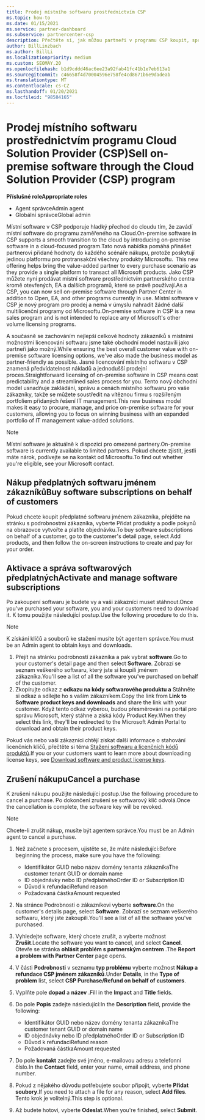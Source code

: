 ```yaml
---
title: Prodej místního softwaru prostřednictvím CSP
ms.topic: how-to
ms.date: 01/15/2021
ms.service: partner-dashboard
ms.subservice: partnercenter-csp
description: Přečtěte si, jak můžou partneři v programu CSP koupit, spravovat, prodávat a zrušit místní předplatné softwaru jménem zákazníků v partnerském centru.
author: BillLinzbach
ms.author: BillLi
ms.localizationpriority: medium
ms.custom: SEOMAY.20
ms.openlocfilehash: b1d9cddd46ac6ee23a92fab41fc41b1e7eb613a1
ms.sourcegitcommit: c46658f4d70004596e758fe4cd8671b6e9dadeab
ms.translationtype: MT
ms.contentlocale: cs-CZ
ms.lasthandoff: 01/20/2021
ms.locfileid: "98584165"
---
```

# <a name="sell-on-premise-software-through-the-cloud-solution-provider-csp-program"></a><span data-ttu-id="9c48f-103">Prodej místního softwaru prostřednictvím programu Cloud Solution Provider (CSP)</span><span class="sxs-lookup"><span data-stu-id="9c48f-103">Sell on-premise software through the Cloud Solution Provider (CSP) program</span></span>

<span data-ttu-id="9c48f-104">**Příslušné role**</span><span class="sxs-lookup"><span data-stu-id="9c48f-104">**Appropriate roles**</span></span>

- <span data-ttu-id="9c48f-105">Agent správce</span><span class="sxs-lookup"><span data-stu-id="9c48f-105">Admin agent</span></span>
- <span data-ttu-id="9c48f-106">Globální správce</span><span class="sxs-lookup"><span data-stu-id="9c48f-106">Global admin</span></span>

<span data-ttu-id="9c48f-107">Místní software v CSP podporuje hladký přechod do cloudu tím, že zavádí místní software do programu zaměřeného na Cloud.</span><span class="sxs-lookup"><span data-stu-id="9c48f-107">On-premise software in CSP supports a smooth transition to the cloud by introducing on-premise software in a cloud-focused program.</span></span><span data-ttu-id="9c48f-108">Tato nová nabídka pomáhá přinášet partnerovi přidané hodnoty do každého scénáře nákupu, protože poskytují jedinou platformu pro protransakční všechny produkty Microsoftu.</span><span class="sxs-lookup"><span data-stu-id="9c48f-108">  This new offering helps bring the value-added partner to every purchase scenario as they provide a single platform to transact all Microsoft products.</span></span> <span data-ttu-id="9c48f-109">Jako CSP můžete nyní prodávat místní software prostřednictvím partnerského centra kromě otevřených, EA a dalších programů, které se právě používají.</span><span class="sxs-lookup"><span data-stu-id="9c48f-109">As a CSP, you can now sell on-premise software through Partner Center in addition to Open, EA, and other programs currently in use.</span></span> <span data-ttu-id="9c48f-110">Místní software v CSP je nový program pro prodej a nemá v úmyslu nahradit žádné další multilicenční programy od Microsoftu.</span><span class="sxs-lookup"><span data-stu-id="9c48f-110">On-premise software in CSP is a new sales program and is not intended to replace any of Microsoft's other volume licensing programs.</span></span> 
 
<span data-ttu-id="9c48f-111">A současně se zachováním nejlepší celkové hodnoty zákazníků s místními možnostmi licencování softwaru jsme také obchodní model nastavili jako partneři jako možný.</span><span class="sxs-lookup"><span data-stu-id="9c48f-111">While ensuring the best overall customer value with on-premise software licensing options, we've also made the business model as partner-friendly as possible.</span></span> <span data-ttu-id="9c48f-112">Jasné licencování místního softwaru v CSP znamená předvídatelnost nákladů a jednodušší prodejní proces.</span><span class="sxs-lookup"><span data-stu-id="9c48f-112">Straightforward licensing of on-premise software in CSP means cost predictability and a streamlined sales process for you.</span></span> <span data-ttu-id="9c48f-113">Tento nový obchodní model usnadňuje zakládání, správu a cenách místního softwaru pro vaše zákazníky, takže se můžete soustředit na vítěznou firmu s rozšířeným portfoliem přidaných řešení IT management.</span><span class="sxs-lookup"><span data-stu-id="9c48f-113">This new business model makes it easy to procure, manage, and price on-premise software for your customers, allowing you to focus on winning business with an expanded portfolio of IT management value-added solutions.</span></span> 

>[!NOTE]
><span data-ttu-id="9c48f-114">Místní software je aktuálně k dispozici pro omezené partnery.</span><span class="sxs-lookup"><span data-stu-id="9c48f-114">On-premise software is currently available to limited partners.</span></span> <span data-ttu-id="9c48f-115">Pokud chcete zjistit, jestli máte nárok, podívejte se na kontakt od Microsoftu.</span><span class="sxs-lookup"><span data-stu-id="9c48f-115">To find out whether you're eligible, see your Microsoft contact.</span></span> 


## <a name="buy-software-subscriptions-on-behalf-of-customers"></a><span data-ttu-id="9c48f-116">Nákup předplatných softwaru jménem zákazníků</span><span class="sxs-lookup"><span data-stu-id="9c48f-116">Buy software subscriptions on behalf of customers</span></span>

<span data-ttu-id="9c48f-117">Pokud chcete koupit předplatné softwaru jménem zákazníka, přejděte na stránku s podrobnostmi zákazníka, vyberte Přidat produkty a podle pokynů na obrazovce vytvořte a platíte objednávku.</span><span class="sxs-lookup"><span data-stu-id="9c48f-117">To buy software subscriptions on behalf of a customer, go to the customer's detail page, select Add products, and then follow the on-screen instructions to create and pay for your order.</span></span>

## <a name="activate-and-manage-software-subscriptions"></a><span data-ttu-id="9c48f-118">Aktivace a správa softwarových předplatných</span><span class="sxs-lookup"><span data-stu-id="9c48f-118">Activate and manage software subscriptions</span></span>

<span data-ttu-id="9c48f-119">Po zakoupení softwaru je budete vy a vaši zákazníci muset stáhnout.</span><span class="sxs-lookup"><span data-stu-id="9c48f-119">Once you've purchased your software, you and your customers need to download it.</span></span> <span data-ttu-id="9c48f-120">K tomu použijte následující postup.</span><span class="sxs-lookup"><span data-stu-id="9c48f-120">Use the following procedure to do this.</span></span> 

>[!NOTE]
><span data-ttu-id="9c48f-121">K získání klíčů a souborů ke stažení musíte být agentem správce.</span><span class="sxs-lookup"><span data-stu-id="9c48f-121">You must be an Admin agent to obtain keys and downloads.</span></span>

1. <span data-ttu-id="9c48f-122">Přejít na stránku podrobností zákazníka a pak vybrat **software**.</span><span class="sxs-lookup"><span data-stu-id="9c48f-122">Go to your customer's detail page and then select **Software**.</span></span> <span data-ttu-id="9c48f-123">Zobrazí se seznam veškerého softwaru, který jste si koupili jménem zákazníka.</span><span class="sxs-lookup"><span data-stu-id="9c48f-123">You'll see a list of all the software you've purchased on behalf of the customer.</span></span>
2. <span data-ttu-id="9c48f-124">Zkopírujte odkaz z **odkazu na kódy softwarového produktu a** Stáhněte si odkaz a sdílejte ho s vaším zákazníkem.</span><span class="sxs-lookup"><span data-stu-id="9c48f-124">Copy the link from **Link to Software product keys and downloads** and share the link with your customer.</span></span> <span data-ttu-id="9c48f-125">Když tento odkaz vyberou, budou přesměrováni na portál pro správu Microsoft, který stáhne a získá kódy Product Key.</span><span class="sxs-lookup"><span data-stu-id="9c48f-125">When they select this link, they'll be redirected to the Microsoft Admin Portal to download and obtain their product keys.</span></span>

<span data-ttu-id="9c48f-126">Pokud vás nebo vaši zákazníci chtějí získat další informace o stahování licenčních klíčů, přečtěte si téma [Stažení softwaru a licenčních kódů produktů](https://go.microsoft.com/fwlink/p/?linkid=2152525).</span><span class="sxs-lookup"><span data-stu-id="9c48f-126">If you or your customers want to learn more about downloading license keys, see [Download software and product license keys](https://go.microsoft.com/fwlink/p/?linkid=2152525).</span></span>

## <a name="cancel-a-purchase"></a><span data-ttu-id="9c48f-127">Zrušení nákupu</span><span class="sxs-lookup"><span data-stu-id="9c48f-127">Cancel a purchase</span></span>

<span data-ttu-id="9c48f-128">K zrušení nákupu použijte následující postup.</span><span class="sxs-lookup"><span data-stu-id="9c48f-128">Use the following procedure to cancel a purchase.</span></span> <span data-ttu-id="9c48f-129">Po dokončení zrušení se softwarový klíč odvolá.</span><span class="sxs-lookup"><span data-stu-id="9c48f-129">Once the cancellation is complete, the software key will be revoked.</span></span> 

>[!NOTE]
><span data-ttu-id="9c48f-130">Chcete-li zrušit nákup, musíte být agentem správce.</span><span class="sxs-lookup"><span data-stu-id="9c48f-130">You must be an Admin agent to cancel a purchase.</span></span> 

1.  <span data-ttu-id="9c48f-131">Než začnete s procesem, ujistěte se, že máte následující:</span><span class="sxs-lookup"><span data-stu-id="9c48f-131">Before beginning the process, make sure you have the following:</span></span> 
    - <span data-ttu-id="9c48f-132">Identifikátor GUID nebo název domény tenanta zákazníka</span><span class="sxs-lookup"><span data-stu-id="9c48f-132">The customer tenant GUID or domain name</span></span>
    - <span data-ttu-id="9c48f-133">ID objednávky nebo ID předplatného</span><span class="sxs-lookup"><span data-stu-id="9c48f-133">Order ID or Subscription ID</span></span>
    - <span data-ttu-id="9c48f-134">Důvod k refundaci</span><span class="sxs-lookup"><span data-stu-id="9c48f-134">Refund reason</span></span>
    - <span data-ttu-id="9c48f-135">Požadovaná částka</span><span class="sxs-lookup"><span data-stu-id="9c48f-135">Amount requested</span></span>

2.  <span data-ttu-id="9c48f-136">Na stránce Podrobnosti o zákazníkovi vyberte **software**.</span><span class="sxs-lookup"><span data-stu-id="9c48f-136">On the customer's details page, select **Software**.</span></span> <span data-ttu-id="9c48f-137">Zobrazí se seznam veškerého softwaru, který jste zakoupili.</span><span class="sxs-lookup"><span data-stu-id="9c48f-137">You'll see a list of all the software you've purchased.</span></span> 

3.  <span data-ttu-id="9c48f-138">Vyhledejte software, který chcete zrušit, a vyberte možnost **Zrušit**.</span><span class="sxs-lookup"><span data-stu-id="9c48f-138">Locate the software you want to cancel, and select **Cancel**.</span></span> <span data-ttu-id="9c48f-139">Otevře se stránka **ohlásit problém s partnerským centrem** .</span><span class="sxs-lookup"><span data-stu-id="9c48f-139">The **Report a problem with Partner Center** page opens.</span></span> 

4.  <span data-ttu-id="9c48f-140">V části **Podrobnosti** v seznamu **typ problému** vyberte možnost **Nákup a refundace CSP jménem zákazníků**.</span><span class="sxs-lookup"><span data-stu-id="9c48f-140">Under **Details**, in the **Type of problem** list, select **CSP Purchase/Refund on behalf of customers**.</span></span>

5.  <span data-ttu-id="9c48f-141">Vyplňte pole **dopad** a **název** .</span><span class="sxs-lookup"><span data-stu-id="9c48f-141">Fill in the **Impact** and **Title** fields.</span></span> 

6.  <span data-ttu-id="9c48f-142">Do pole **Popis** zadejte následující:</span><span class="sxs-lookup"><span data-stu-id="9c48f-142">In the **Description** field, provide the following:</span></span> 
    -   <span data-ttu-id="9c48f-143">Identifikátor GUID nebo název domény tenanta zákazníka</span><span class="sxs-lookup"><span data-stu-id="9c48f-143">The customer tenant GUID or domain name</span></span>
    -   <span data-ttu-id="9c48f-144">ID objednávky nebo ID předplatného</span><span class="sxs-lookup"><span data-stu-id="9c48f-144">Order ID or Subscription ID</span></span>
    -   <span data-ttu-id="9c48f-145">Důvod k refundaci</span><span class="sxs-lookup"><span data-stu-id="9c48f-145">Refund reason</span></span>
    -   <span data-ttu-id="9c48f-146">Požadovaná částka</span><span class="sxs-lookup"><span data-stu-id="9c48f-146">Amount requested</span></span>

7.  <span data-ttu-id="9c48f-147">Do pole **kontakt** zadejte své jméno, e-mailovou adresu a telefonní číslo.</span><span class="sxs-lookup"><span data-stu-id="9c48f-147">In the **Contact** field, enter your name, email address, and phone number.</span></span> 

8.  <span data-ttu-id="9c48f-148">Pokud z nějakého důvodu potřebujete soubor připojit, vyberte **Přidat soubory**.</span><span class="sxs-lookup"><span data-stu-id="9c48f-148">If you need to attach a file for any reason, select **Add files**.</span></span> <span data-ttu-id="9c48f-149">Tento krok je volitelný.</span><span class="sxs-lookup"><span data-stu-id="9c48f-149">This step is optional.</span></span> 

9.  <span data-ttu-id="9c48f-150">Až budete hotovi, vyberte **Odeslat**.</span><span class="sxs-lookup"><span data-stu-id="9c48f-150">When you're finished, select **Submit**.</span></span>